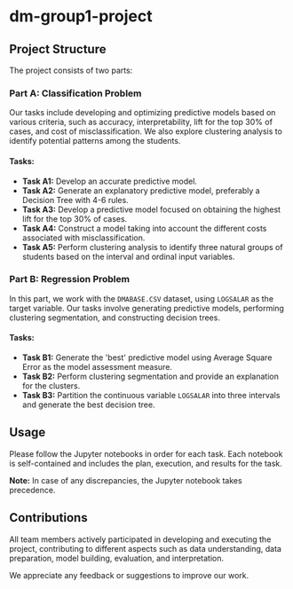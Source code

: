 # dm-group1-project

## Project Structure
The project consists of two parts:

### Part A: Classification Problem
Our tasks include developing and optimizing predictive models based on various criteria, such as accuracy, interpretability, lift for the top 30% of cases, and cost of misclassification. We also explore clustering analysis to identify potential patterns among the students.

#### Tasks:
- **Task A1:** Develop an accurate predictive model.
- **Task A2:** Generate an explanatory predictive model, preferably a Decision Tree with 4-6 rules.
- **Task A3:** Develop a predictive model focused on obtaining the highest lift for the top 30% of cases.
- **Task A4:** Construct a model taking into account the different costs associated with misclassification.
- **Task A5:** Perform clustering analysis to identify three natural groups of students based on the interval and ordinal input variables.

### Part B: Regression Problem
In this part, we work with the `DMABASE.CSV` dataset, using `LOGSALAR` as the target variable. Our tasks involve generating predictive models, performing clustering segmentation, and constructing decision trees.

#### Tasks:
- **Task B1:** Generate the 'best' predictive model using Average Square Error as the model assessment measure.
- **Task B2:** Perform clustering segmentation and provide an explanation for the clusters.
- **Task B3:** Partition the continuous variable `LOGSALAR` into three intervals and generate the best decision tree.

## Usage
Please follow the Jupyter notebooks in order for each task. Each notebook is self-contained and includes the plan, execution, and results for the task.

**Note:** In case of any discrepancies, the Jupyter notebook takes precedence.

## Contributions
All team members actively participated in developing and executing the project, contributing to different aspects such as data understanding, data preparation, model building, evaluation, and interpretation. 

We appreciate any feedback or suggestions to improve our work.
